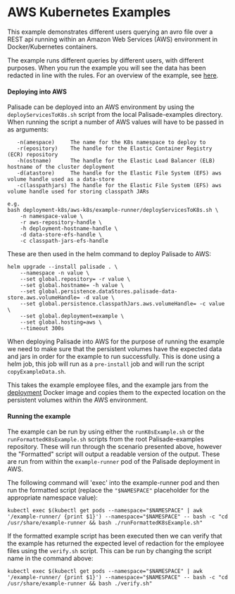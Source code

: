<!--
 Copyright 2018-2021 Crown Copyright

 Licensed under the Apache License, Version 2.0 (the "License");
 you may not use this file except in compliance with the License.
 You may obtain a copy of the License at

     http://www.apache.org/licenses/LICENSE-2.0

 Unless required by applicable law or agreed to in writing, software
 distributed under the License is distributed on an "AS IS" BASIS,
 WITHOUT WARRANTIES OR CONDITIONS OF ANY KIND, either express or implied.
 See the License for the specific language governing permissions and
 limitations under the License.
-->

# AWS Kubernetes Examples

This example demonstrates different users querying an avro file over a REST api running within an Amazon Web Services (AWS) environment in Docker/Kubernetes containers.

The example runs different queries by different users, with different purposes.
When you run the example you will see the data has been redacted in line with the rules.
For an overview of the example, see [here](../../example-library/README.md).

#### Deploying into AWS

Palisade can be deployed into an AWS environment by using the `deployServicesToK8s.sh` script from the local Palisade-examples directory.
When running the script a number of AWS values will have to be passed in as arguments:
```
   -n(amespace)     The name for the K8s namespace to deploy to
   -r(epository)    The handle for the Elastic Container Registry (ECR) repository
   -h(ostname)      The handle for the Elastic Load Balancer (ELB) hostname of the cluster deployment
   -d(atastore)     The handle for the Elastic File System (EFS) aws volume handle used as a data-store
   -c(lasspathjars) The handle for the Elastic File System (EFS) aws volume handle used for storing classpath JARs
```
```
e.g.
bash deployment-k8s/aws-k8s/example-runner/deployServicesToK8s.sh \
    -n namespace-value \
    -r aws-repository-handle \
    -h deployment-hostname-handle \
    -d data-store-efs-handle \
    -c classpath-jars-efs-handle
```

These are then used in the helm command to deploy Palisade to AWS:
```
helm upgrade --install palisade . \
    --namespace -n value \
    --set global.repository= -r value \
    --set global.hostname= -h value \
    --set global.persistence.dataStores.palisade-data-store.aws.volumeHandle= -d value \
    --set global.persistence.classpathJars.aws.volumeHandle= -c value \
    --set global.deployment=example \
    --set global.hosting=aws \
    --timeout 300s
```
When deploying Palisade into AWS for the purpose of running the example we need to make sure that the persistent volumes have the expected data and jars in order for the example to run successfully. 
This is done using a helm job, this job will run as a `pre-install` job and will run the script `copyExampleData.sh`.

This takes the example employee files, and the example jars from the [deployment](../Dockerfile) Docker image and copies them to the expected location on the persistent volumes within the AWS environment.

#### Running the example

The example can be run by using either the `runK8sExample.sh` or the `runFormattedK8sExample.sh` scripts from the root Palisade-examples repository. 
These will run through the scenario presented above, however the "Formatted" script will output a readable version of the output. 
These are run from within the `example-runner` pod of the Palisade deployment in AWS.

The following command will 'exec' into the example-runner pod and then run the formatted script (replace the `"$NAMESPACE"` placeholder for the appropriate namespace value):
```
kubectl exec $(kubectl get pods --namespace="$NAMESPACE" | awk '/example-runner/ {print $1}') --namespace="$NAMESPACE" -- bash -c "cd /usr/share/example-runner && bash ./runFormattedK8sExample.sh"
```

If the formatted example script has been executed then we can verify that the example has returned the expected level of redaction for the employee files using the `verify.sh` script.
This can be run by changing the script name in the command above:
```
kubectl exec $(kubectl get pods --namespace="$NAMESPACE" | awk '/example-runner/ {print $1}') --namespace="$NAMESPACE" -- bash -c "cd /usr/share/example-runner && bash ./verify.sh"
```
